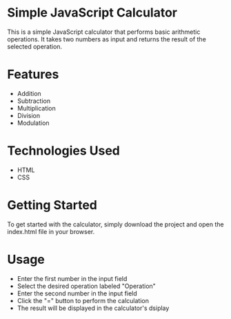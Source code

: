 
# Simple JavaScript Calculator
This is a simple JavaScript calculator that performs basic arithmetic operations. It takes two numbers as input and returns the result of the selected operation.



# Features
- Addition
- Subtraction
- Multiplication
- Division
- Modulation
# Technologies Used
- HTML
- CSS

# Getting Started
To get started with the calculator, simply download the project and open the index.html file in your browser.

# Usage
- Enter the first number in the input field
- Select the desired operation labeled "Operation"
- Enter the second number in the input field
- Click the "=" button to perform the calculation
- The result will be displayed in the calculator's dsiplay
